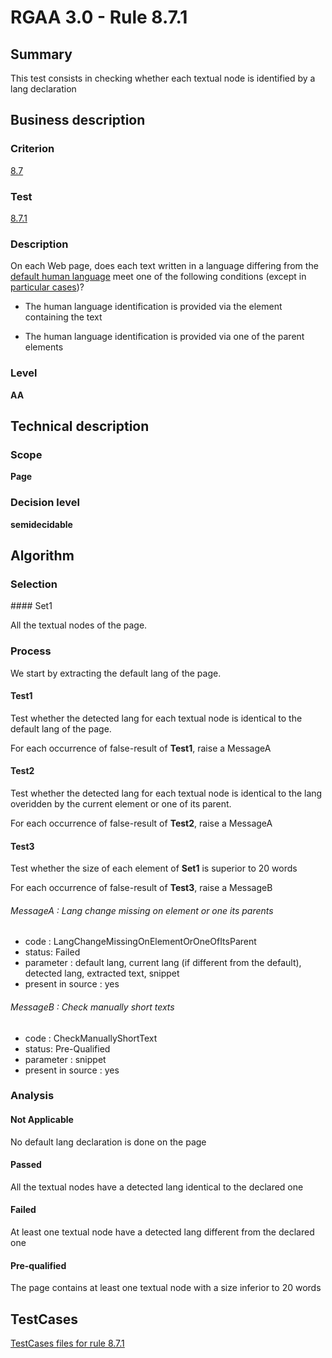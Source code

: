 # RGAA 3.0 -  Rule 8.7.1

## Summary

This test consists in checking whether each textual node is identified by a lang declaration

## Business description

### Criterion

[8.7](http://disic.github.io/rgaa_referentiel_en/RGAA3.0_Criteria_English_version_v1.html#crit-8-7)

### Test

[8.7.1](http://disic.github.io/rgaa_referentiel_en/RGAA3.0_Criteria_English_version_v1.html#test-8-7-1)

### Description
On each Web page, does
    each text written in a language differing from the <a href="http://disic.github.io/rgaa_referentiel_en/RGAA3.0_Glossary_English_version_v1.html#mLangueDefaut">
  default human language</a> meet one of the following
    conditions (except
    in <a title="Particular cases for criterion 8.7" href="http://disic.github.io/rgaa_referentiel_en/RGAA3.0_Particular_cases_English_version_v1.html#cpCrit8-7">particular cases</a>)?
    <ul><li> The human language identification is provided via
   the element containing the text</li>
  <li> The human language identification is provided via
   one of the parent elements</li>
    </ul> 


### Level

**AA**

## Technical description

### Scope

**Page**

### Decision level

**semidecidable**

## Algorithm

### Selection

#### Set1

All the textual nodes of the page.

### Process

We start by extracting the default lang of the page.

#### Test1

Test whether the detected lang for each textual node is identical to the default lang of the page.

For each occurrence of false-result of **Test1**, raise a MessageA

#### Test2

Test whether the detected lang for each textual node is identical to the lang overidden by the current element or one of its parent.

For each occurrence of false-result of **Test2**, raise a MessageA

#### Test3

Test whether the size of each element of **Set1** is superior to 20 words

For each occurrence of false-result of **Test3**, raise a MessageB

###### MessageA : Lang change missing on element or one its parents

-   code : LangChangeMissingOnElementOrOneOfItsParent
-   status: Failed
-   parameter : default lang, current lang (if different from the default), detected lang, extracted text, snippet
-   present in source : yes

###### MessageB : Check manually short texts

-   code : CheckManuallyShortText
-   status: Pre-Qualified
-   parameter : snippet
-   present in source : yes

### Analysis

#### Not Applicable

No default lang declaration is done on the page

#### Passed 

All the textual nodes have a detected lang identical to the declared one

#### Failed

At least one textual node have a detected lang different from the declared one

#### Pre-qualified

The page contains at least one textual node with a size inferior to 20 words




##  TestCases 

[TestCases files for rule 8.7.1](https://github.com/Asqatasun/Asqatasun/tree/master/rules/rules-rgaa3.0/src/test/resources/testcases/rgaa30/Rgaa30Rule080701/) 


